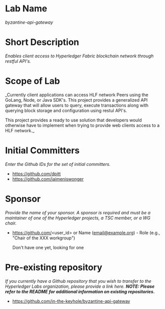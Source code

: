 # Lab Name
_byzantine-api-gateway_

# Short Description
_Enables client access to Hyperledger Fabric blockchain network through restful API's._

# Scope of Lab
_Currently client applications can access HLF network Peers using the GoLang, Node, or Java SDK's. This project provides a generalized API gateway that will allow users to query, execute transactions along with querying block storage and configuration using restul API's.

This project provides a ready to use solution that developers would otherwise have to implement when trying to provide web clients access to a HLF network._

# Initial Committers
_Enter the Github IDs for the set of initial committers._
- https://github.com/dpitt
- https://github.com/jaimeniswonger


# Sponsor
_Provide the name of your sponsor. A sponsor is required and must be a maintainer of one of the Hyperledger projects, a TSC member, or a WG chair._
- https://github.com/<user_id> or Name (email@example.org) - Role (e.g., "Chair of the XXX workgroup")

  Don't have one yet, looking for one 

# Pre-existing repository
_If you currently have a Github repository that you wish to transfer to the Hyperledger Labs organization, please provide a link here. **NOTE: Please refer to the README for additional information on existing repositories.**_
- https://github.com/in-the-keyhole/byzantine-api-gateway
